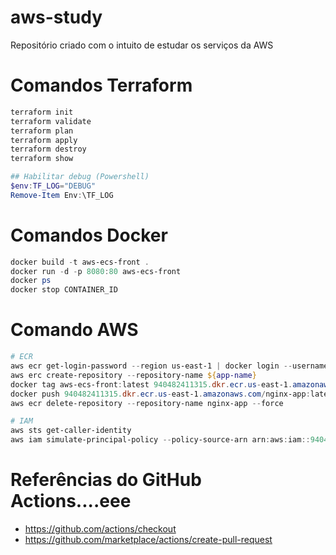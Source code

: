 # aws-study
Repositório criado com o intuito de estudar os serviços da AWS

# Comandos Terraform
```powershell
terraform init
terraform validate
terraform plan
terraform apply
terraform destroy
terraform show

## Habilitar debug (Powershell)
$env:TF_LOG="DEBUG"
Remove-Item Env:\TF_LOG
```

# Comandos Docker
```powershell
docker build -t aws-ecs-front .
docker run -d -p 8080:80 aws-ecs-front
docker ps
docker stop CONTAINER_ID
```

# Comando AWS
```powershell
# ECR
aws ecr get-login-password --region us-east-1 | docker login --username AWS --password-stdin 940482411315.dkr.ecr.us-east-1.amazonaws.com
aws erc create-repository --repository-name ${app-name}
docker tag aws-ecs-front:latest 940482411315.dkr.ecr.us-east-1.amazonaws.com/nginx-app:latest
docker push 940482411315.dkr.ecr.us-east-1.amazonaws.com/nginx-app:latest
aws ecr delete-repository --repository-name nginx-app --force

# IAM
aws sts get-caller-identity
aws iam simulate-principal-policy --policy-source-arn arn:aws:iam::940482411315:user/terraform --action-names glue:CreateJob
```

# Referências do GitHub Actions....eee
- https://github.com/actions/checkout
- https://github.com/marketplace/actions/create-pull-request